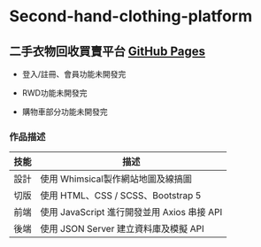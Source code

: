 # Second-hand-clothing-platform
## 二手衣物回收買賣平台 [GitHub Pages](https://fan662.github.io/Second-hand-clothing-platform/)

- 登入/註冊、會員功能未開發完

- RWD功能未開發完

- 購物車部分功能未開發完

### 作品描述

| 技能 | 描述 |
| --- | --- |
| 設計 | 使用 Whimsical製作網站地圖及線搞圖 |
| 切版 | 使用 HTML、CSS / SCSS、Bootstrap 5 |
| 前端 | 使用 JavaScript 進行開發並用 Axios 串接 API |
| 後端 | 使用 JSON Server 建立資料庫及模擬 API |

